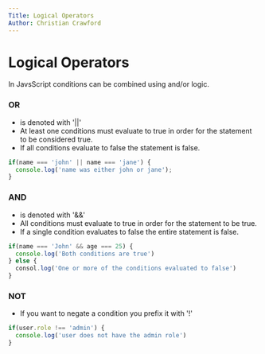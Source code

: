 ```yaml
---
Title: Logical Operators
Author: Christian Crawford
---
```


# Logical Operators

In JavsScript conditions can be combined using and/or logic. 

### OR 
  - is denoted with '||'
  - At least one conditions must evaluate to true in order for the statement to be considered true.
  - If all conditions evaluate to false the statement is false.
  ```javascript
  if(name === 'john' || name === 'jane') {
    console.log('name was either john or jane');
  } 
  ```
### AND 
  - is denoted with '&&'
  - All conditions must evaluate to true in order for the statement to be true.
  - If a single condition evaluates to false the entire statement is false.
  ```javascript
  if(name === 'John' && age === 25) {
    console.log('Both conditions are true')
  } else {
    consol.log('One or more of the conditions evaluated to false')
  }
  ```
### NOT  
  - If you want to negate a condition you prefix it with '!'
  ```javascript
  if(user.role !== 'admin') {
    console.log('user does not have the admin role')
  }
  ```